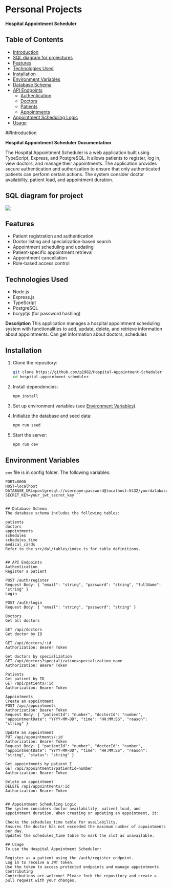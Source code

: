 # Personal Projects

**Hospital Appointment Scheduler**
## Table of Contents

- [Introduction](#introduction)
- [SQL diagram for projectures](#SQL-diagram-for-project)
- [Features](#features)
- [Technologies Used](#technologies-used)
- [Installation](#installation)
- [Environment Variables](#environment-variables)
- [Database Schema](#database-schema)
- [API Endpoints](#api-endpoints)
  - [Authentication](#authentication)
  - [Doctors](#doctors)
  - [Patients](#patients)
  - [Appointments](#appointments)
- [Appointment Scheduling Logic](#appointment-scheduling-logic)
- [Usage](#usage)


##Introduction

**Hospital Appointment Scheduler Documentation**

The Hospital Appointment Scheduler is a web application built using TypeScript, Express, and PostgreSQL. It allows patients to register, log in, view doctors, and manage their appointments. The application provides secure authentication and authorization to ensure that only authenticated patients can perform certain actions.
The system consider doctor availability, patient load, and appointment duration.


## SQL diagram for project
![](https://res.cloudinary.com/dkdsf8hw3/image/upload/v1721829864/diagrama_ianwec.png)


## Features
- Patient registration and authentication
- Doctor listing and specialization-based search
- Appointment scheduling and updating
- Patient-specific appointment retrieval
- Appointment cancellation
- Role-based access control


## Technologies Used
- Node.js
- Express.js
- TypeScript
- PostgreSQL
- bcryptjs (for password hashing)

**Description**
This application manages a hospital appointment scheduling system with functionalities to add, update, delete, and retrieve information about appointments. Can get information about doctors, schedules

## Installation
1. Clone the repository:
    ```sh
    git clone https://github.com/p1982/Hospital-Appointment-Scheduler
    cd hospital-appointment-scheduler
    ```

2. Install dependencies:
    ```sh
    npm install
    ```

3. Set up environment variables (see [Environment Variables](#environment-variables)).

4. Initialize the database and seed data:
    ```sh
    npm run seed
    ```

5. Start the server:
    ```sh
    npm run dev 
    ```

## Environment Variables

`env` file is in config folder. The following variables:

```env
PORT=8000
HOST=localhost
DATABASE_URL=postgresql://username:password@localhost:5432/yourdatabase
SECRET_KEY=your_jwt_secret_key```


## Database Schema
The database schema includes the following tables:

patients
doctors
appointments
schedules
schedules_time
medical_cards
Refer to the src/dal/tables/index.ts for table definitions.


## API Endpoints
Authentication
Register a patient

POST /auth/register
Request Body: { "email": "string", "password": "string", "fullName": "string" }
Login

POST /auth/login
Request Body: { "email": "string", "password": "string" }

Doctors
Get all doctors

GET /api/doctors
Get doctor by ID

GET /api/doctors/:id
Authorization: Bearer Token

Get doctors by specialization
GET /api/doctors?specialization=specialization_name
Authorization: Bearer Token

Patients
Get patient by ID
GET /api/patients/:id
Authorization: Bearer Token

Appointments
Create an appointment
POST /api/appointments
Authorization: Bearer Token
Request Body: { "patientId": "number", "doctorId": "number", "appointmentDate": "YYYY-MM-DD", "time": "HH:MM:SS", "reason": "string" }

Update an appointment
PUT /api/appointments/:id
Authorization: Bearer Token
Request Body: { "patientId": "number", "doctorId": "number", "appointmentDate": "YYYY-MM-DD", "time": "HH:MM:SS", "reason": "string", "status": "string" }

Get appointments by patient I
GET /api/appointments?patientId=number
Authorization: Bearer Token

Delete an appointment
DELETE /api/appointments/:id
Authorization: Bearer Token


## Appointment Scheduling Logic
The system considers doctor availability, patient load, and appointment duration. When creating or updating an appointment, it:

Checks the schedules_time table for availability.
Ensures the doctor has not exceeded the maximum number of appointments per day.
Updates the schedules_time table to mark the slot as unavailable.

## Usage
To use the Hospital Appointment Scheduler:

Register as a patient using the /auth/register endpoint.
Log in to receive a JWT token.
Use the token to access protected endpoints and manage appointments.
Contributing
Contributions are welcome! Please fork the repository and create a pull request with your changes.